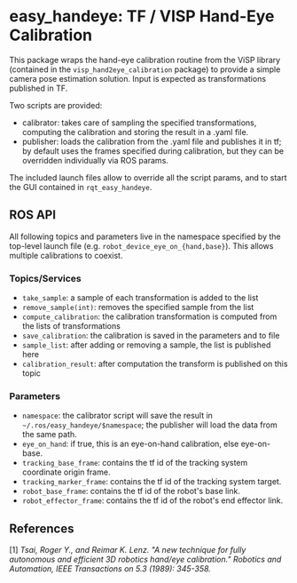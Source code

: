 
easy_handeye: TF / VISP Hand-Eye Calibration
============================================

This package wraps the hand-eye calibration routine from the ViSP library
(contained in the `visp_hand2eye_calibration` package) to provide a simple
camera pose estimation solution. Input is expected as transformations published in TF.

Two scripts are provided:
- calibrator: takes care of sampling the specified transformations, computing the calibration and storing the result in a .yaml file.
- publisher: loads the calibration from the .yaml file and publishes it in tf; by default uses the frames specified during calibration, but they can be overridden individually via ROS params.

The included launch files allow to override all the script params, and to start the GUI contained in `rqt_easy_handeye`.

## ROS API

All following topics and parameters live in the namespace specified by the top-level launch file
(e.g. `robot_device_eye_on_{hand,base}`). This allows multiple calibrations to coexist.

### Topics/Services

- `take_sample`: a sample of each transformation is added to the list
- `remove_sample(int)`: removes the specified sample from the list
- `compute_calibration`: the calibration transformation is computed from the lists of transformations
- `save_calibration`: the calibration is saved in the parameters and to file
- `sample_list`: after adding or removing a sample, the list is published here
- `calibration_result`: after computation the transform is published on this topic

### Parameters

- `namespace`: the calibrator script will save the result in `~/.ros/easy_handeye/$namespace`; the publisher will load the data from the same path.
- `eye_on_hand`: if true, this is an eye-on-hand calibration, else eye-on-base.
- `tracking_base_frame`: contains the tf id of the tracking system coordinate origin frame.
- `tracking_marker_frame`: contains the tf id of the tracking system target.
- `robot_base_frame`: contains the tf id of the robot's base link.
- `robot_effector_frame`: contains the tf id of the robot's end effector link.

## References

[1] *Tsai, Roger Y., and Reimar K. Lenz. "A new technique for fully autonomous
and efficient 3D robotics hand/eye calibration." Robotics and Automation, IEEE
Transactions on 5.3 (1989): 345-358.*

